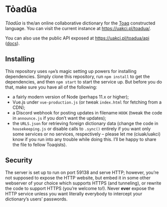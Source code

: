 # Tỏadūa

*Tỏadūa* is the/an online collaborative dictionary for the [Toaq](http://toaq.org) constructed language. You can visit the current instance at <https://uakci.pl/toadua/>.

You can also use the public API exposed at <https://uakci.pl/toadua/api> ([docs](apidocs.md)).

## Installing
This repository uses `npm`’s magic setting up powers for installing dependencies. Simply clone this repository, run `npm install` to get the dependencies, and then `npm start` to start the service up. But before you do that, make sure you have all of the following:
- a fairly modern version of Node (perhaps 11.x or higher);
- Vue.js under `vue-production.js` (or tweak `index.html` for fetching from a CDN);
- a Discord webhook for posting updates in filename `HOOK` (tweak the code in `announce.js` if you don’t want the updates);
- the `URLS.json` for retrieving foreign dictionary data (change the code in `housekeeping.js` or disable calls to `.sync()` entirely if you want only some services or no services, respectively – please let me (ciuak/uakci) know if you run into any trouble while doing this. I’ll be happy to share the file to fellow Toaqists).

## Security
The server is set up to run on port 59138 and serve HTTP; however, you’re not supposed to expose the HTTP website, but embed it in some other webserver of your choice which supports HTTPS (and tunneling), or rewrite the code to support HTTPS (you’re welcome to!). Never **ever** expose the HTTP service unless you want literally everybody to intercept your dictionary’s users’ passwords.
